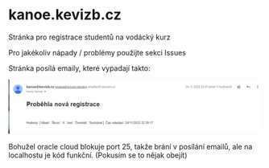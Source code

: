 # kanoe.kevizb.cz

Stránka pro registrace studentů na vodácký kurz


Pro jakékoliv nápady / problémy použijte sekci Issues

Stránka posílá emaily, které vypadají takto: 

![alt text](https://github.com/sochurek/kanoe/blob/main/email.png?raw=true)

Bohužel oracle cloud blokuje port 25, takže brání v posílání emailů, ale na localhostu je kód funkční. (Pokusím se to nějak obejít)

